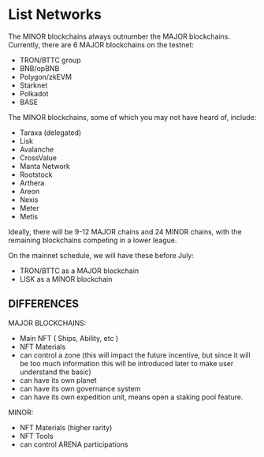 # List Networks

The MINOR blockchains always outnumber the MAJOR blockchains. Currently, there are 6 MAJOR blockchains on the testnet:

* TRON/BTTC group
* BNB/opBNB
* Polygon/zkEVM
* Starknet
* Polkadot
* BASE

The MINOR blockchains, some of which you may not have heard of, include:

* Taraxa (delegated)
* Lisk
* Avalanche
* CrossValue
* Manta Network
* Rootstock
* Arthera
* Areon
* Nexis
* Meter
* Metis

Ideally, there will be 9-12 MAJOR chains and 24 MINOR chains, with the remaining blockchains competing in a lower league.

On the mainnet schedule, we will have these before July:

* TRON/BTTC as a MAJOR blockchain
* LISK as a MINOR blockchain



## DIFFERENCES

MAJOR BLOCKCHAINS:

* Main NFT ( Ships, Ability, etc )
* NFT Materials
* can control a zone (this will impact the future incentive, but since it will be too much information this will be introduced later to make user understand the basic)&#x20;
* can have its own planet
* can have its own governance system
* can have its own expedition unit, means open a staking pool feature.



MINOR:

* NFT Materials (higher rarity)
* NFT Tools
* can control ARENA participations
